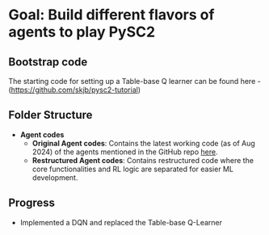 # Goal: Build different flavors of agents to play PySC2

## Bootstrap code
The starting code for setting up a Table-base Q learner can be found here - (https://github.com/skjb/pysc2-tutorial)

## Folder Structure

- **Agent codes**
  - **Original Agent codes**: Contains the latest working code (as of Aug 2024) of the agents mentioned in the GitHub repo [here](https://github.com/skjb/pysc2-tutorial).
  - **Restructured Agent codes**: Contains restructured code where the core functionalities and RL logic are separated for easier ML development.

## Progress
- Implemented a DQN and replaced the Table-base Q-Learner
